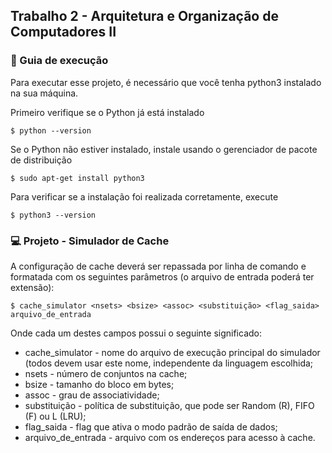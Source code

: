 ## Trabalho 2 - Arquitetura e Organização de Computadores II


### :rocket: Guia de execução

Para executar esse projeto, é necessário que você tenha python3 instalado na sua máquina.

Primeiro verifique se o Python já está instalado

```
$ python --version
```

Se o Python não estiver instalado, instale usando o gerenciador de pacote de distribuição

```
$ sudo apt-get install python3
```

Para verificar se a instalação foi realizada corretamente, execute

```
$ python3 --version
```

### :computer: Projeto - Simulador de Cache
A configuração de cache deverá ser repassada por linha de comando e formatada com os seguintes
parâmetros (o arquivo de entrada poderá ter extensão):

```
$ cache_simulator <nsets> <bsize> <assoc> <substituição> <flag_saida> arquivo_de_entrada
```

Onde cada um destes campos possui o seguinte significado:
- cache_simulator - nome do arquivo de execução principal do simulador (todos devem usar este
nome, independente da linguagem escolhida;
- nsets - número de conjuntos na cache;
- bsize - tamanho do bloco em bytes;
- assoc - grau de associatividade;
- substituição - política de substituição, que pode ser Random (R), FIFO (F) ou L (LRU);
- flag_saida - flag que ativa o modo padrão de saída de dados;
- arquivo_de_entrada - arquivo com os endereços para acesso à cache.